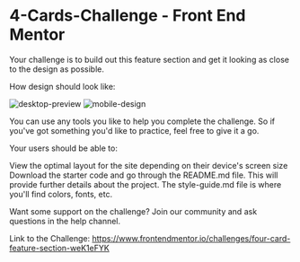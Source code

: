 # 4-Cards-Challenge - Front End Mentor


Your challenge is to build out this feature section and get it looking as close to the design as possible.

How design should look like:

![desktop-preview](https://github.com/Danielfww/4-Cards-Challenge/assets/158219974/fae18b17-bd90-4b13-b670-ed14d2579a41)
![mobile-design](https://github.com/Danielfww/4-Cards-Challenge/assets/158219974/672ae9e7-685e-4acc-88b9-0848ce79403c)

You can use any tools you like to help you complete the challenge. So if you've got something you'd like to practice, feel free to give it a go.


Your users should be able to:

View the optimal layout for the site depending on their device's screen size
Download the starter code and go through the README.md file. This will provide further details about the project. The style-guide.md file is where you'll find colors, fonts, etc.

Want some support on the challenge? Join our community and ask questions in the help channel.


Link to the Challenge: https://www.frontendmentor.io/challenges/four-card-feature-section-weK1eFYK
